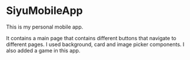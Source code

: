 # SiyuMobileApp
This is my personal mobile app. 

It contains a main page that contains different buttons that navigate to different pages. 
I used background, card and image picker components. I also added a game in this app.

